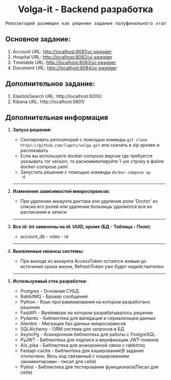 <h1 align="center"><b>Volga-it - Backend разработка</b></h1>
<pre align="center">Репозиторий размещен как решение задания полуфинального этапа дисциплины «Backend разработка: Web API»</pre>

## __Основное задание:__
1. Account URL: [http://localhost:8081/ui-swagger](http://localhost:8081/ui-swagger)
2. Hospital URL: [http://localhost:8082/ui-swagger](http://localhost:8082/ui-swagger)
3. Timetable URL: [http://localhost:8083/ui-swagger](http://localhost:8083/ui-swagger)
4. Document URL: [http://localhost:8084/ui-swagger](http://localhost:8084/ui-swagger)

## __Дополнительное задание:__
1. ElastickSearch URL: http://localhost:9200/
2. Kibana URL: http://localhost:5601/

## __Дополнительная информация__
1. __Запуск решения:__
    * Скопировать репозиторий с помощью команды ```git clone https://github.com/ligets/volga.git``` или скачать в zip архиве и распокавать
    * Если вы используете docker-compose версии где требуется указывать тэг version, то раскомментируйте 1-ую строку в файле docker-compose.yaml
    * Запустить решение с помощью команды <code>docker-compose up -d</code>

    ---

3. __Изменения зависимостей микросервисов:__
    * При удалении аккаунта доктора или удаление роли 'Doctor' из списка его ролей или удаление больницы удаляются все их расписания и записи

    ---

2. __Все id: int заменены на id: UUID, кроме (БД - Таблица - Поле):__
    * account_db - roles - id
    
    ---

3. __Выевленные нюансы системы:__
    * При выходе из аккаунта AccessToken остается живым до истечения срока жизни, RefreshToken уже будет недействителен.

    ---

3. __Используемый стек разработки:__
    * Postgres - Основная СУБД
    * RabbitMQ - Брокер сообщений
    * Python - Язык программирования на котором разработано решение 
    * FastAPI - Фреймворк на котором разрабатывалось решение
    * Pydantic - Библиотека для валидации и сериализации данных
    * Alembic - Миграции баз данных микросервисов
    * SQLAlchemy - ORM система для запросов в БД
    * AsyncPg - Асинхронная библиотека для работы с PostgreSQL
    * PyJWT - Библиотека для подписи и верификации JWT-токенов
    * Aio_pika - Библиотека для асинхронной связи с rabbitmq
    * Fastapi-cache - Библиотека для кэширования(В задание отключено. Весь код связанный с кэшированием закоментирован - писал для себя)
    * Pytest - Библиотека для тестирования функционала(Писал для себя)
    
